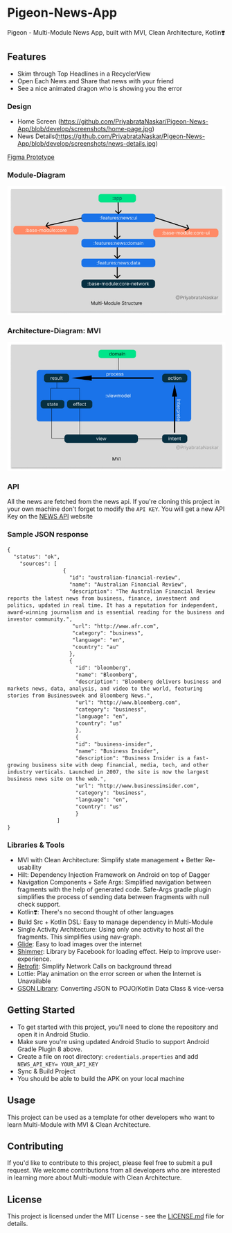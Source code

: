 # Pigeon-News-App
Pigeon - Multi-Module News App, built with MVI, Clean Architecture, Kotlin❣️

## Features

- Skim through Top Headlines in a RecyclerView
- Open Each News and Share that news with your friend
- See a nice animated dragon who is showing you the error

### Design
- Home Screen (https://github.com/PriyabrataNaskar/Pigeon-News-App/blob/develop/screenshots/home-page.jpg)
- News Details(https://github.com/PriyabrataNaskar/Pigeon-News-App/blob/develop/screenshots/news-details.jpg)

[Figma Prototype](https://www.figma.com/proto/0hqmot7drKti1znfOZV4Q1/News-App?node-id=6%3A81&scaling=scale-down&page-id=0%3A1&starting-point-node-id=6%3A81)


### Module-Diagram
![Multi-Module Structure](https://github.com/PriyabrataNaskar/Pigeon-News-App/blob/develop/screenshots/multi-module.jpg)

### Architecture-Diagram: MVI
![MVI](https://github.com/PriyabrataNaskar/Pigeon-News-App/blob/develop/screenshots/mvi.jpg)

### API

All the news are fetched from the news api. If you're cloning this project in your own machine don't forget to modify the ```API KEY```. You will get a new API Key on the [NEWS API](https://newsapi.org) website

### Sample JSON response
```
{
  "status": "ok",
    "sources": [
                  {
                    "id": "australian-financial-review",
                    "name": "Australian Financial Review",
                    "description": "The Australian Financial Review reports the latest news from business, finance, investment and politics, updated in real time. It has a reputation for independent, award-winning journalism and is essential reading for the business and investor community.",
                     "url": "http://www.afr.com",
                     "category": "business",
                     "language": "en",
                     "country": "au"
                    },
                    {
                      "id": "bloomberg",
                      "name": "Bloomberg",
                      "description": "Bloomberg delivers business and markets news, data, analysis, and video to the world, featuring stories from Businessweek and Bloomberg News.",
                      "url": "http://www.bloomberg.com",
                      "category": "business",
                      "language": "en",
                      "country": "us"
                      },
                      {
                      "id": "business-insider",
                      "name": "Business Insider",
                      "description": "Business Insider is a fast-growing business site with deep financial, media, tech, and other industry verticals. Launched in 2007, the site is now the largest business news site on the web.",
                      "url": "http://www.businessinsider.com",
                      "category": "business",
                      "language": "en",
                      "country": "us"
                      }
                ]
}

```

### Libraries & Tools

- MVI with Clean Architecture: Simplify state management + Better Re-usability
- Hilt: Dependency Injection Framework on Android on top of Dagger
- Navigation Components + Safe Args: Simplified navigation between fragments with the help of generated code. Safe-Args gradle plugin simplifies the process of sending data between fragments with null check support.
- Kotlin❣️: There's no second thought of other languages
- Build Src + Kotlin DSL: Easy to manage dependency in Multi-Module
- Single Activity Architecture: Using only one activity to host all the fragments. This simplifies using nav-graph.
- [Glide](https://github.com/bumptech/glide): Easy to load images over the internet
- [Shimmer](https://github.com/facebook/shimmer-android): Library by Facebook for loading effect. Help to improve user-experience.
- [Retrofit](https://square.github.io/retrofit/): Simplify Network Calls on background thread
- Lottie: Play animation on the error screen or when the Internet is Unavailable
- [GSON Library](https://github.com/google/gson): Converting JSON to POJO/Kotlin Data Class & vice-versa

## Getting Started

- To get started with this project, you'll need to clone the repository and open it in Android Studio.
- Make sure you're using updated Android Studio to support Android Gradle Plugin 8 above.
- Create a file on root directory: ```credentials.properties``` and add ```NEWS_API_KEY= YOUR_API_KEY```
- Sync & Build Project
- You should be able to build the APK on your local machine

## Usage

This project can be used as a template for other developers who want to learn Multi-Module with MVI & Clean Architecture.

## Contributing

If you'd like to contribute to this project, please feel free to submit a pull request. We welcome contributions from all developers who are interested in learning more about Multi-module with Clean Architecture.

## License

This project is licensed under the MIT License - see the [LICENSE.md](LICENSE.md) file for details.
